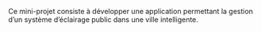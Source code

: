 Ce mini-projet consiste à développer une application permettant la gestion d’un système d’éclairage public dans une ville intelligente.






